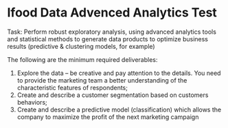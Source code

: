 # Ifood Data Advenced Analytics Test

Task:
Perform robust exploratory analysis, using advanced analytics tools and statistical methods to generate data products to optimize business results (predictive & clustering models, for example)

The following are the minimum required deliverables:
1. Explore the data – be creative and pay attention to the details. You need to provide the marketing team a better understanding of the characteristic features of respondents;
2. Create and describe a customer segmentation based on customers behaviors;
3. Create and describe a predictive model (classification) which allows the company to maximize the profit of the next marketing campaign
